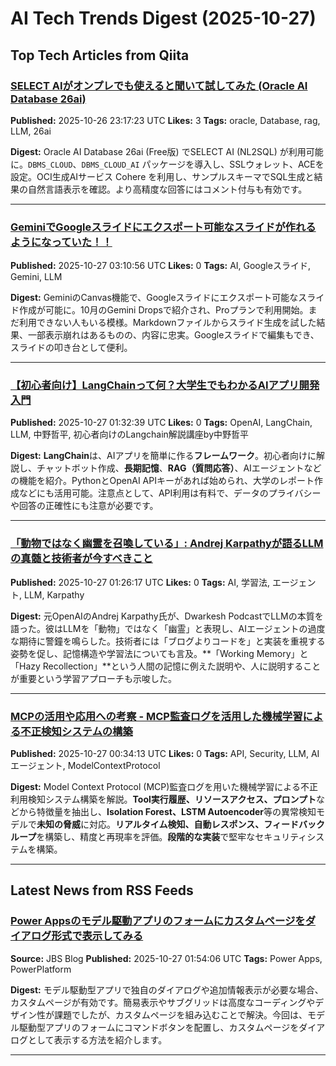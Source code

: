 # AI Tech Trends Digest (2025-10-27)


## Top Tech Articles from Qiita


### [SELECT AIがオンプレでも使えると聞いて試してみた (Oracle AI Database 26ai)](https://qiita.com/ssfujita/items/79c253269f94d2895c7a)
**Published:** 2025-10-26 23:17:23 UTC
**Likes:** 3
**Tags:** oracle, Database, rag, LLM, 26ai

**Digest:**
Oracle AI Database 26ai (Free版) でSELECT AI (NL2SQL) が利用可能に。`DBMS_CLOUD`、`DBMS_CLOUD_AI` パッケージを導入し、SSLウォレット、ACEを設定。OCI生成AIサービス Cohere を利用し、サンプルスキーマでSQL生成と結果の自然言語表示を確認。より高精度な回答にはコメント付与も有効です。

---

### [GeminiでGoogleスライドにエクスポート可能なスライドが作れるようになっていた！！](https://qiita.com/Nozomuts/items/198fceb42a261a3914e0)
**Published:** 2025-10-27 03:10:56 UTC
**Likes:** 0
**Tags:** AI, Googleスライド, Gemini, LLM

**Digest:**
GeminiのCanvas機能で、Googleスライドにエクスポート可能なスライド作成が可能に。10月のGemini Dropsで紹介され、Proプランで利用開始。まだ利用できない人もいる模様。Markdownファイルからスライド生成を試した結果、一部表示崩れはあるものの、内容に忠実。Googleスライドで編集もでき、スライドの叩き台として便利。

---

### [【初心者向け】LangChainって何？大学生でもわかるAIアプリ開発入門](https://qiita.com/huntersai/items/90cf2614a1e198502c1e)
**Published:** 2025-10-27 01:32:39 UTC
**Likes:** 0
**Tags:** OpenAI, LangChain, LLM, 中野哲平, 初心者向けのLangchain解説講座by中野哲平

**Digest:**
**LangChain**は、AIアプリを簡単に作る**フレームワーク**。初心者向けに解説し、チャットボット作成、**長期記憶**、**RAG（質問応答）**、AIエージェントなどの機能を紹介。PythonとOpenAI APIキーがあれば始められ、大学のレポート作成などにも活用可能。注意点として、API利用は有料で、データのプライバシーや回答の正確性にも注意が必要です。

---

### [「動物ではなく幽霊を召喚している」: Andrej Karpathyが語るLLMの真髄と技術者が今すべきこと](https://qiita.com/s_tsuchida/items/02f6fb2ef0c626bcc1c2)
**Published:** 2025-10-27 01:26:17 UTC
**Likes:** 0
**Tags:** AI, 学習法, エージェント, LLM, Karpathy

**Digest:**
元OpenAIのAndrej Karpathy氏が、Dwarkesh PodcastでLLMの本質を語った。彼はLLMを「動物」ではなく「幽霊」と表現し、AIエージェントの過度な期待に警鐘を鳴らした。技術者には「ブログよりコードを」と実装を重視する姿勢を促し、記憶構造や学習法についても言及。**「Working Memory」と「Hazy Recollection」**という人間の記憶に例えた説明や、人に説明することが重要という学習アプローチも示唆した。

---

### [MCPの活用や応用への考察 -  MCP監査ログを活用した機械学習による不正検知システムの構築](https://qiita.com/555hamano/items/a3b1ac448d62e14f841f)
**Published:** 2025-10-27 00:34:13 UTC
**Likes:** 0
**Tags:** API, Security, LLM, AIエージェント, ModelContextProtocol

**Digest:**
Model Context Protocol (MCP)監査ログを用いた機械学習による不正利用検知システム構築を解説。**Tool実行履歴、リソースアクセス、プロンプト**などから特徴量を抽出し、**Isolation Forest、LSTM Autoencoder**等の異常検知モデルで**未知の脅威**に対応。**リアルタイム検知、自動レスポンス、フィードバックループ**を構築し、精度と再現率を評価。**段階的な実装**で堅牢なセキュリティシステムを構築。

---

## Latest News from RSS Feeds


### [Power Appsのモデル駆動アプリのフォームにカスタムページをダイアログ形式で表示してみる](https://blog.jbs.co.jp/entry/2025/10/27/105406)
**Source:** JBS Blog
**Published:** 2025-10-27 01:54:06 UTC
**Tags:** Power Apps, PowerPlatform

**Digest:**
モデル駆動型アプリで独自のダイアログや追加情報表示が必要な場合、カスタムページが有効です。簡易表示やサブグリッドは高度なコーディングやデザイン性が課題でしたが、カスタムページを組み込むことで解決。今回は、モデル駆動型アプリのフォームにコマンドボタンを配置し、カスタムページをダイアログとして表示する方法を紹介します。

---